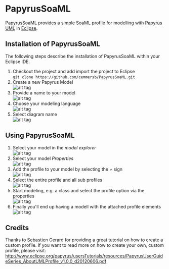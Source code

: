 PapyrusSoaML
============

PapyrusSoaML provides a simple SoaML profile for modelling with [Papyrus UML](http://www.eclipse.org/papyrus/) in [Eclipse](http://www.eclipse.org).

Installation of PapyrusSoaML
----------------------------

The following steps describe the installation of PapyrusSoaML within your Eclipse IDE.

1.	Checkout the project and add import the project to Eclipse  
``
git clone https://github.com/cemmersb/PapyrusSoaML.git
``
2.	Create a new Papyrus Model  
![alt tag](https://raw.github.com/cemmersb/PapyrusSoaML/blob/master/documentation/01_Create_New_Papyrus_Model.png)
3.	Provide a name to your model  
![alt tag](https://raw.github.com/cemmersb/PapyrusSoaML/blob/master/documentation/02_Name_Papyrus_Model.png)
4. Choose your modeling language  
![alt tag](https://raw.github.com/cemmersb/PapyrusSoaML/blob/master/documentation/03_Choose_UML_Language.png)
5. Select diagram name  
![alt tag](https://raw.github.com/cemmersb/PapyrusSoaML/blob/master/documentation/04_Select_and_Name_Diagram.png)


Using PapyrusSoaML
------------------
1. Select your model in the _model explorer_  
![alt tag](https://raw.github.com/cemmersb/PapyrusSoaML/blob/master/documentation/05_Apply_Profile_by_Selecting_Model.png)
2. Select your model _Properties_  
![alt tag](https://raw.github.com/cemmersb/PapyrusSoaML/blob/master/documentation/06_Apply_Profile_via_Model_Properties.png)
3. Add the profile to your model by selecting the _+_ sign  
![alt tag](https://raw.github.com/cemmersb/PapyrusSoaML/blob/master/documentation/07_Apply_Profile_by_Selecting_SoaML.png)
4. Select the entire profile and all sub profiles  
![alt tag](https://raw.github.com/cemmersb/PapyrusSoaML/blob/master/documentation/08_Apply_Profile_Choose_All.png)
5. Start modeling, e.g. a class and select the profile option via the properties  
![alt tag](https://raw.github.com/cemmersb/PapyrusSoaML/blob/master/documentation/09_Apply_Profile_By_Selecting_On_Class.png)
6. Finally you'll end up having a modell with the attached profile elements  
![alt tag](https://raw.github.com/cemmersb/PapyrusSoaML/blob/master/documentation/10_Profiled_Classes.png)

Credits
-------
Thanks to Sebastien Gerard for providing a great tutorial on how to create a custom profile. If you want to read more on how to create your own, custom profile, please visit: http://www.eclipse.org/papyrus/usersTutorials/resources/PapyrusUserGuideSeries_AboutUMLProfile_v1.0.0_d20120606.pdf
